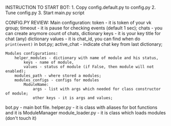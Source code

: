 INSTRUCTION TO START BOT:
	1. Copy config.default.py to config.py
	2. Tune config.py
	3. Start main.py script

CONFIG.PY REVIEW:
	Main configuration:
		token - it is token of your vk group;
		timeout - it is pause for checking events (default 1 sec);
		chats - you can create anymore count of chats,
			dictionary keys - it is your key title for chat (any)
			dictionary values - it is chat_id, you can find when do `print(event)` in bot.py;
		active_chat - indicate chat key from last dictionary;

	Modules configurations:
		helper_modules - dictionary with name of module and his status,
			keys - name of module,
			values - status of module (if False, then module will not enabled);
		modules_path - where stored a modules;
		modules_configs - configs for modules
			ModuleName:
				args - list with args which needed for class constructor of module;
				other keys - it is args and values;

bot.py - main bot file.
helper.py - it is class with aliases for bot functions and it is ModuleManager
module_loader.py - it is class which loads modules (don't touch it)

